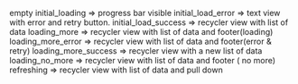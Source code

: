 empty
initial_loading => progress bar visible
initial_load_error => text view with error and retry button.
initial_load_success => recycler view with list of data
loading_more =>  recycler view with list of data and footer(loading)
loading_more_error =>  recycler view with list of data and footer(error & retry)
loading_more_success => recycler view with a new list of data
loading_no_more => recycler view with list of data and footer ( no more)
refreshing => recycler view with list of data and pull down

